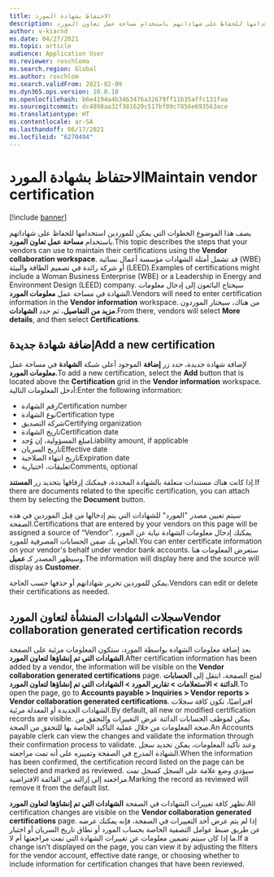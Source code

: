 ```yaml
---
title: الاحتفاظ بشهادة المورد
description: يصف هذا الموضوع الخطوات التي يمكن للموردين استخدامها للحفاظ على شهاداتهم باستخدام مساحة عمل تعاون المورد.
author: v-kiarnd
ms.date: 04/27/2021
ms.topic: article
audience: Application User
ms.reviewer: roschloma
ms.search.region: Global
ms.author: roschlom
ms.search.validFrom: 2021-02-09
ms.dyn365.ops.version: 10.0.18
ms.openlocfilehash: b6e4194a4b3463476a32679ff11b35affc131faa
ms.sourcegitcommit: dc4898aa32f381620c517bf89c7856e693563ace
ms.translationtype: HT
ms.contentlocale: ar-SA
ms.lasthandoff: 06/17/2021
ms.locfileid: "6270494"
---
```

# <a name="maintain-vendor-certification"></a><span data-ttu-id="d7e45-103">الاحتفاظ بشهادة المورد</span><span class="sxs-lookup"><span data-stu-id="d7e45-103">Maintain vendor certification</span></span>

[!include [banner](../includes/banner.md)]

<span data-ttu-id="d7e45-104">يصف هذا الموضوع الخطوات التي يمكن للموردين استخدامها للحفاظ على شهاداتهم باستخدام **مساحة عمل تعاون المورد**.</span><span class="sxs-lookup"><span data-stu-id="d7e45-104">This topic describes the steps that your vendors can use to  maintain their certifications using the **Vendor collaboration workspace**.</span></span> <span data-ttu-id="d7e45-105">قد تشمل أمثلة الشهادات مؤسسة أعمال نسائية (WBE) أو شركة رائدة في تصميم الطاقة والبيئة (LEED).</span><span class="sxs-lookup"><span data-stu-id="d7e45-105">Examples of certifications might include a Woman Business Enterprise (WBE) or a Leadership in Energy and Environment Design (LEED) company.</span></span> <span data-ttu-id="d7e45-106">سيحتاج البائعون إلى إدخال معلومات الشهادة في مساحة عمل **معلومات المورد**.</span><span class="sxs-lookup"><span data-stu-id="d7e45-106">Vendors will need to enter certification information in the **Vendor information** workspace.</span></span> <span data-ttu-id="d7e45-107">من هناك، سيختار الموردون **مزيد من التفاصيل**، ثم حدد **الشهادات**.</span><span class="sxs-lookup"><span data-stu-id="d7e45-107">From there, vendors will select **More details**, and then select **Certifications**.</span></span>

## <a name="add-a-new-certification"></a><span data-ttu-id="d7e45-108">إضافة شهادة جديدة</span><span class="sxs-lookup"><span data-stu-id="d7e45-108">Add a new certification</span></span>

<span data-ttu-id="d7e45-109">لإضافة شهادة جديدة، حدد زر **إضافة** الموجود أعلى شبكة **الشهادة** في مساحة عمل **معلومات المورد**.</span><span class="sxs-lookup"><span data-stu-id="d7e45-109">To add a new certification, select the **Add** button that is located above the **Certification** grid in the **Vendor information** workspace.</span></span> <span data-ttu-id="d7e45-110">أدخل المعلومات التالية:</span><span class="sxs-lookup"><span data-stu-id="d7e45-110">Enter the following information:</span></span>
 
- <span data-ttu-id="d7e45-111">رقم الشهادة</span><span class="sxs-lookup"><span data-stu-id="d7e45-111">Certification number</span></span>
- <span data-ttu-id="d7e45-112">نوع الشهادة</span><span class="sxs-lookup"><span data-stu-id="d7e45-112">Certification type</span></span>
- <span data-ttu-id="d7e45-113">شركة التصديق</span><span class="sxs-lookup"><span data-stu-id="d7e45-113">Certifying organization</span></span> 
- <span data-ttu-id="d7e45-114">تاريخ الشهادة</span><span class="sxs-lookup"><span data-stu-id="d7e45-114">Certification date</span></span>
- <span data-ttu-id="d7e45-115">مبلغ المسؤولية، إن وُجد</span><span class="sxs-lookup"><span data-stu-id="d7e45-115">Liability amount, if applicable</span></span>
- <span data-ttu-id="d7e45-116">تاريخ السريان</span><span class="sxs-lookup"><span data-stu-id="d7e45-116">Effective date</span></span>
- <span data-ttu-id="d7e45-117">تاريخ انتهاء الصلاحية</span><span class="sxs-lookup"><span data-stu-id="d7e45-117">Expiration date</span></span>
- <span data-ttu-id="d7e45-118">تعليقات، اختيارية</span><span class="sxs-lookup"><span data-stu-id="d7e45-118">Comments, optional</span></span>

<span data-ttu-id="d7e45-119">إذا كانت هناك مستندات متعلقة بالشهادة المحددة، فيمكنك إرفاقها بتحديد زر **المستند**.</span><span class="sxs-lookup"><span data-stu-id="d7e45-119">If there are documents related to the specific certification, you can attach them by selecting the **Document** button.</span></span>

<span data-ttu-id="d7e45-120">سيتم تعيين مصدر "المورد" للشهادات التي يتم إدخالها من قِبل الموردين في هذه الصفحة.</span><span class="sxs-lookup"><span data-stu-id="d7e45-120">Certifications that are entered by your vendors on this page will be assigned a source of “Vendor”.</span></span> <span data-ttu-id="d7e45-121">يمكنك إدخال معلومات الشهادة نيابة عن المورد الخاص بك ضمن الحسابات المصرفية للمورد.</span><span class="sxs-lookup"><span data-stu-id="d7e45-121">You can enter certificate information on your vendor's behalf under vendor bank accounts.</span></span> <span data-ttu-id="d7e45-122">ستعرض المعلومات هنا وسيظهر المصدر كـ **عميل**.</span><span class="sxs-lookup"><span data-stu-id="d7e45-122">The information will display here and the source will display as **Customer**.</span></span>

<span data-ttu-id="d7e45-123">يمكن للموردين تحرير شهاداتهم أو حذفها حسب الحاجة.</span><span class="sxs-lookup"><span data-stu-id="d7e45-123">Vendors can edit or delete their certifications as needed.</span></span>

## <a name="vendor-collaboration-generated-certification-records"></a><span data-ttu-id="d7e45-124">سجلات الشهادات المنشأة لتعاون المورد</span><span class="sxs-lookup"><span data-stu-id="d7e45-124">Vendor collaboration generated certification records</span></span> 
 
<span data-ttu-id="d7e45-125">بعد إضافة معلومات الشهادة بواسطة المورد، ستكون المعلومات مرئية على الصفحة **الشهادات التي تم إنشاؤها لتعاون المورد**.</span><span class="sxs-lookup"><span data-stu-id="d7e45-125">After certification information has been added by a vendor, the information will be visible on the **Vendor collaboration generated certifications** page.</span></span> <span data-ttu-id="d7e45-126">لفتح الصفحة، انتقل إلى **الحسابات الدائنة > الاستعلامات > تقارير المورد > الشهادات التي تم إنشاؤها لتعاون المورد**.</span><span class="sxs-lookup"><span data-stu-id="d7e45-126">To open the page, go to **Accounts payable > Inquiries > Vendor reports > Vendor collaboration generated certifications**.</span></span> <span data-ttu-id="d7e45-127">افتراضيًا، تكون كافة سجلات الشهادات الجديدة أو المعدلة مرئية.</span><span class="sxs-lookup"><span data-stu-id="d7e45-127">By default, all new or modified certification records are visible.</span></span> <span data-ttu-id="d7e45-128">يمكن لموظف الحسابات الدائنة عرض التغييرات والتحقق من صحة المعلومات من خلال عملية التأكيد الخاصة بها للتحقق من الصحة.</span><span class="sxs-lookup"><span data-stu-id="d7e45-128">An Accounts payable clerk can view the changes and validate the information through their confirmation process to validate.</span></span> <span data-ttu-id="d7e45-129">وعند تأكيد المعلومات، يمكن تحديد سجل الشهادة المدرج في الصفحة وتمييزه على أنه تمت مراجعته.</span><span class="sxs-lookup"><span data-stu-id="d7e45-129">When the information has been confirmed, the certification record listed on the page can be selected and marked as reviewed.</span></span> <span data-ttu-id="d7e45-130">سيؤدي وضع علامة على السجل كسجل تمت مراجعته إلى إزالته من القائمة الافتراضية.</span><span class="sxs-lookup"><span data-stu-id="d7e45-130">Marking the record as reviewed will remove it from the default list.</span></span>
 
<span data-ttu-id="d7e45-131">تظهر كافة تغييرات الشهادات في الصفحة **الشهادات التي تم إنشاؤها لتعاون المورد**.</span><span class="sxs-lookup"><span data-stu-id="d7e45-131">All certification changes are visible on the **Vendor collaboration generated certifications** page.</span></span> <span data-ttu-id="d7e45-132">إذا لم يتم عرض أحد التغييرات في الصفحة، فإنه يمكنك عرضه عن طريق ضبط عوامل التصفية الخاصة بحساب المورد أو نطاق تاريخ السريان أو اختيار ما إذا كان سيتم تضمين معلومات عن تغييرات الشهادة التي تمت مراجعتها أم لا.</span><span class="sxs-lookup"><span data-stu-id="d7e45-132">If a change isn't displayed on the page, you can view it by adjusting the filters for the vendor account, effective date range, or choosing whether to include information for certification changes that have been reviewed.</span></span> 

